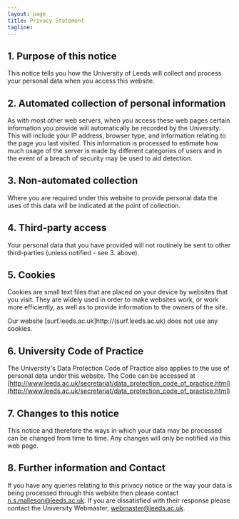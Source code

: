 ```yaml
---
layout: page
title: Privacy Statement
tagline: 
---
```


## 1. Purpose of this notice

This notice tells you how the University of Leeds will collect and process your personal data when you access this website.

## 2. Automated collection of personal information

As with most other web servers, when you access these web pages certain information you provide will automatically be recorded by the University. This will include your IP address, browser type, and information relating to the page you last visited. This information is processed to estimate how much usage of the server is made by different categories of users and in the event of a breach of security may be used to aid detection.

## 3. Non-automated collection

Where you are required under this website to provide personal data the uses of this data will be indicated at the point of collection.

## 4. Third-party access

Your personal data that you have provided will not routinely be sent to other third-parties (unless notified - see 3. above).

## 5. Cookies

Cookies are small text files that are placed on your device by websites that you visit. They are widely used in order to make websites work, or work more efficiently, as well as to provide information to the owners of the site.

Our website [surf.leeds.ac.uk]http://(surf.leeds.ac.uk) does not use any cookies.

## 6. University Code of Practice

The University's Data Protection Code of Practice also applies to the use of personal data under this website. The Code can be accessed at [http://www.leeds.ac.uk/secretariat/data_protection_code_of_practice.html](http://www.leeds.ac.uk/secretariat/data_protection_code_of_practice.html)

## 7. Changes to this notice

This notice and therefore the ways in which your data may be processed can be changed from time to time. Any changes will only be notified via this web page.

## 8. Further information and Contact

If you have any queries relating to this privacy notice or the way your data is being processed through this website then please contact [n.s.malleson@leeds.ac.uk](mailto:n.s.malleson@leeds.ac.uk).  If you are dissatisfied with their response please contact the University Webmaster, [webmaster@leeds.ac.uk](mailto:webmaster@leeds.ac.uk). 
